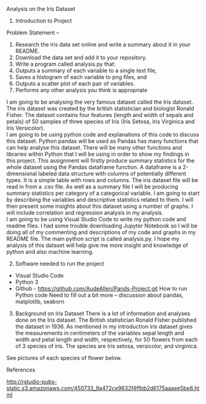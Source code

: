 Analysis on the Iris Dataset 
1.	Introduction to Project

Problem Statement –
1. Research the iris data set online and write a summary about it in your README. 
2. Download the data set and add it to your repository. 
3. Write a program called analysis.py that: 
1. Outputs a summary of each variable to a single text file,
2. Saves a histogram of each variable to png files, and 
3. Outputs a scatter plot of each pair of variables. 
4. Performs any other analysis you think is appropriate 

I am going to be analysing the very famous dataset called the Iris dataset. The iris dataset was created by the british statistician and biologist Ronald Fisher. The dataset contains four features (length and width of sepals and petals) of 50 samples of three species of Iris (Iris Setosa, Iris Virginica and Iris Versicolor).	
I am going to be using python code and explanations of this code to discuss this dataset. Python pandas will be used as Pandas has many functions that can help analyse this dataset. There will be many other functions and libraries within Python that I will be using in order to show my findings in this project. 
This assignment will firstly produce summary statistics for the whole dataset using the Pandas dataframe function. A dataframe is a 2-dimensional labeled data structure with columns of potentially different types. It is a simple table with rows and columns. The iris dataset file will be read in from a .csv file. As well as a summary file I will be producing summary statistics per category of a categorical variable.
I am going to start by describing the variables and descriptive statistics related to them. I will then present some insights about this dataset using a number of graphs. 
I will include correlation and regression analysis in my analysis.	
I am going to be using Visual Studio Code to write my python code and readme files. I had some trouble downloading Jupyter Notebook so I will be doing all of my commenting and descriptions of my code and graphs in my README file.
The main python script is called analysis.py. 
I hope my analysis of this dataset will help give me more insight and knowledge of python and also machine learning.




2.	Software needed to run the project
-	Visual Studio Code
-	Python 3
-	Github - https://github.com/AudeAllen/Pands-Project.git
How to run Python code 
Need to fill out a bit more – discussion about pandas, matplotlib, seaborn 

3.	Background on Iris Dataset
There is a lot of information and analyses done on the Iris dataset. The British statistician Ronald Fisher published the dataset in 1936.
As mentioned in my introduction iris dataset gives the measurements in centimeters of the variables sepal length and width and petal length and width, respectively, for 50 flowers from each of 3 species of iris. The species are Iris setosa, versicolor, and virginica.


See pictures of each species of flower below.

 	














	




References

http://rstudio-pubs-static.s3.amazonaws.com/450733_9a472ce9632f4ffbb2d6175aaaee5be6.html



	

	 

